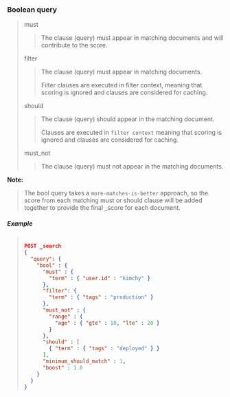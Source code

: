 ### Boolean query 

> 
> must
> 
>> 
>> The clause (query) must appear in matching documents and will contribute to the score.
>> 
>
> filter
> 
>> 
>> The clause (query) must appear in matching documents.
>> 
>>  Filter clauses are executed in filter context, meaning that scoring is ignored and clauses are considered for caching.
>>
>
> should
> 
>> 
>> The clause (query) should appear in the matching document. 
>> 
>> Clauses are executed in `filter context` meaning that scoring is ignored and clauses are considered for caching.
>> 
>
> must_not
> 
>> 
>> The clause (query) must not appear in the matching documents. 
>> 
>

**Note:** 

> 
> The bool query takes a `more-matches-is-better` approach, so the score from each matching must or should clause will be added together to provide the final _score for each document.
> 

##### Example

> 
> ```json
> 
> POST _search
> {
>   "query": {
>     "bool" : {
>       "must" : {
>         "term" : { "user.id" : "kimchy" }
>       },
>       "filter": {
>         "term" : { "tags" : "production" }
>       },
>       "must_not" : {
>         "range" : {
>           "age" : { "gte" : 10, "lte" : 20 }
>         }
>       },
>       "should" : [
>         { "term" : { "tags" : "deployed" } }
>       ],
>       "minimum_should_match" : 1,
>       "boost" : 1.0
>     }
>   }
> }
> 
> ```
> 
